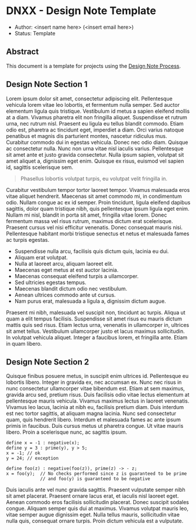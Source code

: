 # DNXX - Design Note Template

- Author: \<insert name here> (\<insert email here>)
- Status: Template

## Abstract

This document is a template for projects using the
[Design Note Process](DN00%20-%20The%20Design%20Note%20Process​.md).

## Design Note Section 1

Lorem ipsum dolor sit amet, consectetur adipiscing elit. Pellentesque
vehicula lorem vitae leo lobortis, et fermentum nulla semper. Sed auctor
elementum ligula quis tristique. Vestibulum id metus a sapien eleifend
mollis at a diam. Vivamus pharetra elit non fringilla aliquet. Suspendisse
et rutrum urna, nec rutrum nisl. Praesent eu ligula eu tellus blandit
commodo. Etiam odio est, pharetra ac tincidunt eget, imperdiet a diam. Orci
varius natoque penatibus et magnis dis parturient montes, nascetur
ridiculus mus. Curabitur commodo dui in egestas vehicula. Donec nec odio
diam. Quisque ac consectetur nulla. Nunc non urna vitae nisl iaculis
varius. Pellentesque sit amet ante et justo gravida consectetur. Nulla
ipsum sapien, volutpat sit amet aliquet a, dignissim eget enim. Quisque ex
risus, euismod vel sapien id, sagittis scelerisque sem.

> Phasellus lobortis volutpat turpis, eu volutpat velit fringilla in.

Curabitur vestibulum tempor tortor laoreet tempor. Vivamus malesuada eros
vitae aliquet hendrerit. Maecenas sit amet commodo mi, in condimentum odio.
Nullam congue ac ex id semper. Proin tincidunt, ligula eleifend dapibus
sagittis, dolor quam tristique nibh, quis pellentesque ipsum ligula eget
enim. Nullam mi nisl, blandit in porta sit amet, fringilla vitae lorem.
Donec fermentum massa vel risus rutrum, maximus dictum erat scelerisque.
Praesent cursus vel nisi efficitur venenatis. Donec consequat mauris nisi.
Pellentesque habitant morbi tristique senectus et netus et malesuada fames
ac turpis egestas.

- Suspendisse nulla arcu, facilisis quis dictum quis, lacinia eu dui.
- Aliquam erat volutpat.
- Nulla at laoreet arcu, aliquam laoreet elit.
- Maecenas eget metus at est auctor lacinia.
- Maecenas consequat eleifend turpis a ullamcorper.
- Sed ultricies egestas tempus.
- Maecenas blandit dictum odio nec vestibulum.
- Aenean ultrices commodo ante ut cursus.
- Nam purus erat, malesuada a ligula a, dignissim dictum augue.

Praesent mi nibh, malesuada vel suscipit non, tincidunt ac turpis. Aliqua
ut quam a elit tempus facilisis. Suspendisse sit amet risus eu mauris
dictum mattis quis sed risus. Etiam lectus urna, venenatis in ullamcorper
in, ultrices sit amet tellus. Vestibulum ullamcorper justo et lacus maximus
sollicitudin. In volutpat vehicula aliquet. Integer a faucibus lorem, et
fringilla ante. Etiam in quam libero.

## Design Note Section 2

Quisque finibus posuere metus, in suscipit enim ultrices id. Pellentesque
eu lobortis libero. Integer in gravida ex, nec accumsan ex. Nunc nec risus
in nunc consectetur ullamcorper vitae bibendum est. Etiam at sem maximus,
gravida arcu sed, pretium risus. Duis facilisis odio vitae lectus elementum
at pellentesque mauris vehicula. Vivamus maximus lectus in laoreet
venenatis. Vivamus leo lacus, lacinia at nibh eu, facilisis pretium diam.
Duis interdum est nec tortor sagittis, at aliquam magna lacinia. Nunc sed
consectetur quam, quis hendrerit libero. Interdum et malesuada fames ac
ante ipsum primis in faucibus. Duis cursus metus ut pharetra congue. Ut
vitae mauris libero. Proin a scelerisque nunc, ac sagittis ipsum.

```
define x = -1 : negative(x);
define y = 3 : prime(y), y > 5;
x = -1; // ok
y = 24; // exception

define foo(z) : negative(foo(z)), prime(z) -> - z;
x = foo(y);  // No checks performed since z is guaranteed to be prime
             // and foo(y) is guaranteed to be negative
```

Duis iaculis ante vel nunc gravida sagittis. Praesent vulputate semper nibh
sit amet placerat. Praesent ornare lacus erat, et iaculis nisl laoreet
eget. Aenean commodo eros facilisis sollicitudin placerat. Donec suscipit
sodales congue. Aliquam semper quis dui at maximus. Vivamus volutpat mauris
leo, vitae semper augue dignissim eget. Nulla tellus mauris, sollicitudin
vitae nulla quis, consequat ornare turpis. Proin dictum vehicula est a
vulputate.
